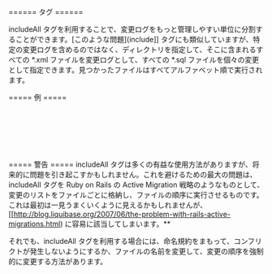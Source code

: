====== <includeAll> タグ ======

includeAll タグを利用することで、変更ログをもっと管理しやすい単位に分割することができます。[このような問題](include]] タグにも類似していますが、特定の変更ログを含めるのではなく、ディレクトリを指定して、そこに含まれるすべての *.xml ファイルを変更ログとして、すべての *.sql ファイルを個々の変更として指定できます。見つかったファイルはすべてアルファベット順で実行されます。

===== 例 =====
<code xml>
<?xml version="1.0" encoding="UTF-8"?>

<databaseChangeLog
  xmlns="http://www.liquibase.org/xml/ns/dbchangelog/1.9"
  xmlns:xsi="http://www.w3.org/2001/XMLSchema-instance"
  xsi:schemaLocation="http://www.liquibase.org/xml/ns/dbchangelog/1.9
         http://www.liquibase.org/xml/ns/dbchangelog/dbchangelog-1.9.xsd">
    <includeAll path="com/example/changelogs/"/>
</databaseChangeLog>
</code>


===== 警告 =====
includeAll タグは多くの有益な使用方法がありますが、将来的に問題を引き起こすかもしれません。これを避けるための最大の問題は、includeAll タグを Ruby on Rails の Active Migration 戦略のようなものとして、変更のリストをファイルごとに格納し、ファイルの順序に実行させるものです。これは最初は一見うまくいくように見えるかもしれませんが、[[http://blog.liquibase.org/2007/06/the-problem-with-rails-active-migrations.html) に容易に該当してしまいます。**

それでも、includeAll タグを利用する場合には、命名規約をまもって、コンフリクトが発生しないようにするか、ファイルの名前を変更して、変更の順序を強制的に変更する方法があります。
